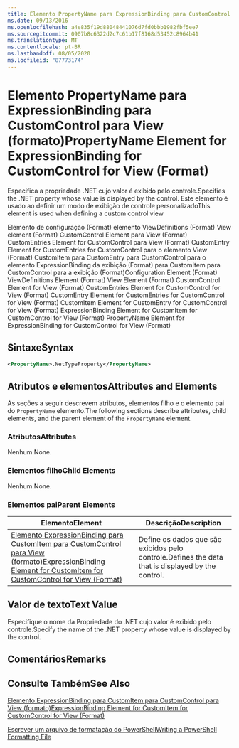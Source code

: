 ```yaml
---
title: Elemento PropertyName para ExpressionBinding para CustomControl para View (Format) | Microsoft Docs
ms.date: 09/13/2016
ms.openlocfilehash: a4e835f19d88048441076d7fd0bbb1982fbf5ee7
ms.sourcegitcommit: 0907b8c6322d2c7c61b17f8168d53452c8964b41
ms.translationtype: MT
ms.contentlocale: pt-BR
ms.lasthandoff: 08/05/2020
ms.locfileid: "87773174"
---
```

# <a name="propertyname-element-for-expressionbinding-for-customcontrol-for-view-format"></a><span data-ttu-id="bd55d-102">Elemento PropertyName para ExpressionBinding para CustomControl para View (formato)</span><span class="sxs-lookup"><span data-stu-id="bd55d-102">PropertyName Element for ExpressionBinding for CustomControl for View (Format)</span></span>

<span data-ttu-id="bd55d-103">Especifica a propriedade .NET cujo valor é exibido pelo controle.</span><span class="sxs-lookup"><span data-stu-id="bd55d-103">Specifies the .NET property whose value is displayed by the control.</span></span> <span data-ttu-id="bd55d-104">Este elemento é usado ao definir um modo de exibição de controle personalizado</span><span class="sxs-lookup"><span data-stu-id="bd55d-104">This element is used when defining a custom control view</span></span>

<span data-ttu-id="bd55d-105">Elemento de configuração (Format) elemento ViewDefinitions (Format) View element (Format) CustomControl Element para View (Format) CustomEntries Element for CustomControl para View (Format) CustomEntry Element for CustomEntries for CustomControl para o elemento View (Format) CustomItem para CustomEntry para CustomControl para o elemento ExpressionBinding da exibição (Format) para CustomItem para CustomControl para a exibição (Format)</span><span class="sxs-lookup"><span data-stu-id="bd55d-105">Configuration Element (Format) ViewDefinitions Element (Format) View Element (Format) CustomControl Element for View (Format) CustomEntries Element for CustomControl for View (Format) CustomEntry Element for CustomEntries for CustomControl for View (Format) CustomItem Element for CustomEntry for CustomControl for View (Format) ExpressionBinding Element for CustomItem for CustomControl for View (Format) PropertyName Element for ExpressionBinding for CustomControl for View (Format)</span></span>

## <a name="syntax"></a><span data-ttu-id="bd55d-106">Sintaxe</span><span class="sxs-lookup"><span data-stu-id="bd55d-106">Syntax</span></span>

```xml
<PropertyName>.NetTypeProperty</PropertyName>
```

## <a name="attributes-and-elements"></a><span data-ttu-id="bd55d-107">Atributos e elementos</span><span class="sxs-lookup"><span data-stu-id="bd55d-107">Attributes and Elements</span></span>

<span data-ttu-id="bd55d-108">As seções a seguir descrevem atributos, elementos filho e o elemento pai do `PropertyName` elemento.</span><span class="sxs-lookup"><span data-stu-id="bd55d-108">The following sections describe attributes, child elements, and the parent element of the `PropertyName` element.</span></span>

### <a name="attributes"></a><span data-ttu-id="bd55d-109">Atributos</span><span class="sxs-lookup"><span data-stu-id="bd55d-109">Attributes</span></span>

<span data-ttu-id="bd55d-110">Nenhum.</span><span class="sxs-lookup"><span data-stu-id="bd55d-110">None.</span></span>

### <a name="child-elements"></a><span data-ttu-id="bd55d-111">Elementos filho</span><span class="sxs-lookup"><span data-stu-id="bd55d-111">Child Elements</span></span>

<span data-ttu-id="bd55d-112">Nenhum.</span><span class="sxs-lookup"><span data-stu-id="bd55d-112">None.</span></span>

### <a name="parent-elements"></a><span data-ttu-id="bd55d-113">Elementos pai</span><span class="sxs-lookup"><span data-stu-id="bd55d-113">Parent Elements</span></span>

|<span data-ttu-id="bd55d-114">Elemento</span><span class="sxs-lookup"><span data-stu-id="bd55d-114">Element</span></span>|<span data-ttu-id="bd55d-115">Descrição</span><span class="sxs-lookup"><span data-stu-id="bd55d-115">Description</span></span>|
|-------------|-----------------|
|[<span data-ttu-id="bd55d-116">Elemento ExpressionBinding para CustomItem para CustomControl para View (formato)</span><span class="sxs-lookup"><span data-stu-id="bd55d-116">ExpressionBinding Element for CustomItem for CustomControl for View (Format)</span></span>](./expressionbinding-element-for-customitem-for-customcontrol-for-view-format.md)|<span data-ttu-id="bd55d-117">Define os dados que são exibidos pelo controle.</span><span class="sxs-lookup"><span data-stu-id="bd55d-117">Defines the data that is displayed by the control.</span></span>|

## <a name="text-value"></a><span data-ttu-id="bd55d-118">Valor de texto</span><span class="sxs-lookup"><span data-stu-id="bd55d-118">Text Value</span></span>

<span data-ttu-id="bd55d-119">Especifique o nome da Propriedade do .NET cujo valor é exibido pelo controle.</span><span class="sxs-lookup"><span data-stu-id="bd55d-119">Specify the name of the .NET property whose value is displayed by the control.</span></span>

## <a name="remarks"></a><span data-ttu-id="bd55d-120">Comentários</span><span class="sxs-lookup"><span data-stu-id="bd55d-120">Remarks</span></span>

## <a name="see-also"></a><span data-ttu-id="bd55d-121">Consulte Também</span><span class="sxs-lookup"><span data-stu-id="bd55d-121">See Also</span></span>

[<span data-ttu-id="bd55d-122">Elemento ExpressionBinding para CustomItem para CustomControl para View (formato)</span><span class="sxs-lookup"><span data-stu-id="bd55d-122">ExpressionBinding Element for CustomItem for CustomControl for View (Format)</span></span>](./expressionbinding-element-for-customitem-for-customcontrol-for-view-format.md)

[<span data-ttu-id="bd55d-123">Escrever um arquivo de formatação do PowerShell</span><span class="sxs-lookup"><span data-stu-id="bd55d-123">Writing a PowerShell Formatting File</span></span>](./writing-a-powershell-formatting-file.md)
